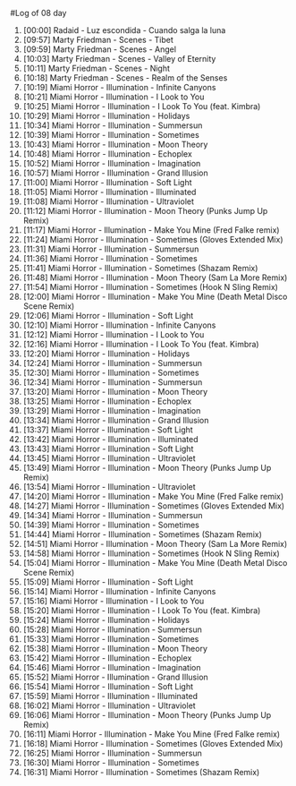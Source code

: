 #Log of 08 day

1. [00:00] Radaid - Luz escondida - Cuando salga la luna
1. [09:57] Marty Friedman - Scenes - Tibet
1. [09:59] Marty Friedman - Scenes - Angel
1. [10:03] Marty Friedman - Scenes - Valley of Eternity
1. [10:11] Marty Friedman - Scenes - Night
1. [10:18] Marty Friedman - Scenes - Realm of the Senses
1. [10:19] Miami Horror - Illumination - Infinite Canyons
1. [10:21] Miami Horror - Illumination - I Look to You
1. [10:25] Miami Horror - Illumination - I Look To You (feat. Kimbra)
1. [10:29] Miami Horror - Illumination - Holidays
1. [10:34] Miami Horror - Illumination - Summersun
1. [10:39] Miami Horror - Illumination - Sometimes
1. [10:43] Miami Horror - Illumination - Moon Theory
1. [10:48] Miami Horror - Illumination - Echoplex
1. [10:52] Miami Horror - Illumination - Imagination
1. [10:57] Miami Horror - Illumination - Grand Illusion
1. [11:00] Miami Horror - Illumination - Soft Light
1. [11:05] Miami Horror - Illumination - Illuminated
1. [11:08] Miami Horror - Illumination - Ultraviolet
1. [11:12] Miami Horror - Illumination - Moon Theory (Punks Jump Up Remix)
1. [11:17] Miami Horror - Illumination - Make You Mine (Fred Falke remix)
1. [11:24] Miami Horror - Illumination - Sometimes (Gloves Extended Mix)
1. [11:31] Miami Horror - Illumination - Summersun
1. [11:36] Miami Horror - Illumination - Sometimes
1. [11:41] Miami Horror - Illumination - Sometimes (Shazam Remix)
1. [11:48] Miami Horror - Illumination - Moon Theory (Sam La More Remix)
1. [11:54] Miami Horror - Illumination - Sometimes (Hook N Sling Remix)
1. [12:00] Miami Horror - Illumination - Make You Mine (Death Metal Disco Scene Remix)
1. [12:06] Miami Horror - Illumination - Soft Light
1. [12:10] Miami Horror - Illumination - Infinite Canyons
1. [12:12] Miami Horror - Illumination - I Look to You
1. [12:16] Miami Horror - Illumination - I Look To You (feat. Kimbra)
1. [12:20] Miami Horror - Illumination - Holidays
1. [12:24] Miami Horror - Illumination - Summersun
1. [12:30] Miami Horror - Illumination - Sometimes
1. [12:34] Miami Horror - Illumination - Summersun
1. [13:20] Miami Horror - Illumination - Moon Theory
1. [13:25] Miami Horror - Illumination - Echoplex
1. [13:29] Miami Horror - Illumination - Imagination
1. [13:34] Miami Horror - Illumination - Grand Illusion
1. [13:37] Miami Horror - Illumination - Soft Light
1. [13:42] Miami Horror - Illumination - Illuminated
1. [13:43] Miami Horror - Illumination - Soft Light
1. [13:45] Miami Horror - Illumination - Ultraviolet
1. [13:49] Miami Horror - Illumination - Moon Theory (Punks Jump Up Remix)
1. [13:54] Miami Horror - Illumination - Ultraviolet
1. [14:20] Miami Horror - Illumination - Make You Mine (Fred Falke remix)
1. [14:27] Miami Horror - Illumination - Sometimes (Gloves Extended Mix)
1. [14:34] Miami Horror - Illumination - Summersun
1. [14:39] Miami Horror - Illumination - Sometimes
1. [14:44] Miami Horror - Illumination - Sometimes (Shazam Remix)
1. [14:51] Miami Horror - Illumination - Moon Theory (Sam La More Remix)
1. [14:58] Miami Horror - Illumination - Sometimes (Hook N Sling Remix)
1. [15:04] Miami Horror - Illumination - Make You Mine (Death Metal Disco Scene Remix)
1. [15:09] Miami Horror - Illumination - Soft Light
1. [15:14] Miami Horror - Illumination - Infinite Canyons
1. [15:16] Miami Horror - Illumination - I Look to You
1. [15:20] Miami Horror - Illumination - I Look To You (feat. Kimbra)
1. [15:24] Miami Horror - Illumination - Holidays
1. [15:28] Miami Horror - Illumination - Summersun
1. [15:33] Miami Horror - Illumination - Sometimes
1. [15:38] Miami Horror - Illumination - Moon Theory
1. [15:42] Miami Horror - Illumination - Echoplex
1. [15:46] Miami Horror - Illumination - Imagination
1. [15:52] Miami Horror - Illumination - Grand Illusion
1. [15:54] Miami Horror - Illumination - Soft Light
1. [15:59] Miami Horror - Illumination - Illuminated
1. [16:02] Miami Horror - Illumination - Ultraviolet
1. [16:06] Miami Horror - Illumination - Moon Theory (Punks Jump Up Remix)
1. [16:11] Miami Horror - Illumination - Make You Mine (Fred Falke remix)
1. [16:18] Miami Horror - Illumination - Sometimes (Gloves Extended Mix)
1. [16:25] Miami Horror - Illumination - Summersun
1. [16:30] Miami Horror - Illumination - Sometimes
1. [16:31] Miami Horror - Illumination - Sometimes (Shazam Remix)
